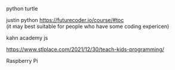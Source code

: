 python turtle  

justin python
https://futurecoder.io/course/#toc  
(it may best suitable for people who have some coding expericen)


kahn academy js

https://www.stlplace.com/2021/12/30/teach-kids-programming/

Raspberry Pi


